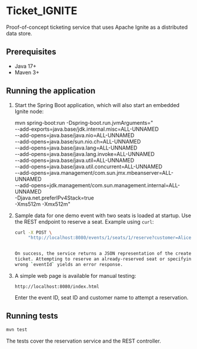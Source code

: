 # Ticket_IGNITE

Proof-of-concept ticketing service that uses Apache Ignite as a
distributed data store.

## Prerequisites

- Java 17+
- Maven 3+

## Running the application

1. Start the Spring Boot application, which will also start an embedded
   Ignite node:

   mvn spring-boot:run -Dspring-boot.run.jvmArguments="\
   --add-exports=java.base/jdk.internal.misc=ALL-UNNAMED \
   --add-opens=java.base/java.nio=ALL-UNNAMED \
   --add-opens=java.base/sun.nio.ch=ALL-UNNAMED \
   --add-opens=java.base/java.lang=ALL-UNNAMED \
   --add-opens=java.base/java.lang.invoke=ALL-UNNAMED \
   --add-opens=java.base/java.util=ALL-UNNAMED \
   --add-opens=java.base/java.util.concurrent=ALL-UNNAMED \
   --add-opens=java.management/com.sun.jmx.mbeanserver=ALL-UNNAMED \
   --add-opens=jdk.management/com.sun.management.internal=ALL-UNNAMED \
   -Djava.net.preferIPv4Stack=true \
   -Xms512m -Xmx512m"

2. Sample data for one demo event with two seats is loaded at startup. Use
   the REST endpoint to reserve a seat. Example using `curl`:

   ```bash
   curl -X POST \
        "http://localhost:8080/events/1/seats/1/reserve?customer=Alice"


   On success, the service returns a JSON representation of the created
   ticket. Attempting to reserve an already-reserved seat or specifying a
   wrong `eventId` yields an error response.


3. A simple web page is available for manual testing:

   ```
   http://localhost:8080/index.html
   ```

   Enter the event ID, seat ID and customer name to attempt a reservation.

## Running tests

```bash
mvn test
```

The tests cover the reservation service and the REST controller.
